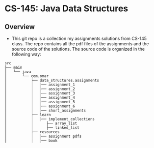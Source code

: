 # CS-145: Java Data Structures

## Overview
* This git repo is a collection my assignments solutions from CS-145 class. The repo contains all the pdf
files of the assignments and the source code of the solutions. The source code is organized in the following way:
```
src
├── main
│   └── java
│       └── com.omar
│           ├── data_structures.assignments
│           │   ├── assignment_1
│           │   ├── assignment_2
│           │   ├── assignment_3
│           │   ├── assignment_4
│           │   ├── assignment_5
│           │   ├── assignment_6
│           │   ├── short_assignments
│           ├── learn
│           │   ├── implement_collections
│           │      ├── array_list
│           │      ├── linked_list
│           ├── resources
│           │   ├── assignment pdfs
│           │   ├── book
```